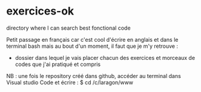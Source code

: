 # exercices-ok
directory where I can search best fonctional code


Petit passage en français car c'est cool d'écrire en anglais et dans le terminal bash mais au bout d'un moment, il faut que je m'y retrouve :
- dossier dans lequel je vais placer chacun des exercices et morceaux de codes que j'ai pratiqué et compris 

NB : une fois le repository créé dans github, accéder au terminal dans Visual studio Code et écrire :
$ cd /c/laragon/www
